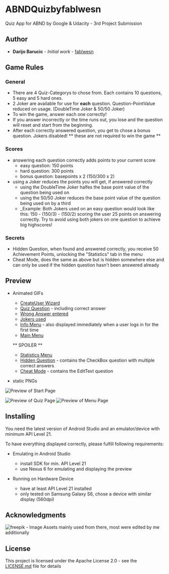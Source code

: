 # ABNDQuizbyfablwesn

Quiz App for ABND by Google & Udacity - 3rd Project Submission

## Author

* **Darijo Barucic** - *Initial work* - [fablwesn](https://github.com/fablwesn)

## Game Rules

### General

- There are 4 Quiz-Categorys to chose from. Each contains 10 questions, 5 easy and 5 hard ones.
- 2 Joker are available for use for **each** question. Question-PointValue reduced on usage. (DoubleTime Joker & 50/50 Joker)
- To win the game, answer each one correctly!
- If you answer incorrectly or the time runs out, you lose and the question will reset and start from the beginning.
- After each correctly answered question, you get to chose a bonus question. Jokers disabled! ** these are not required to win the game **

### Scores

- answering each question correctly adds points to your current score 
  - easy question:  150 points
  - hard question:  300 points
  - bonus question: basepoints x 2 (150/300 x 2)
- using a Joker reduces the points you will get, if answered correctly
  - using the DoubleTime Joker halfes the base point value of the question being used on
  - using the 50/50 Joker reduces the base point value of the question being used on by a third
  - _Example: Both Jokers used on an easy question would look like this: 150 - (150/3) - (150/2) scoring the user 25 points on answering correctly. Try to avoid using both jokers on one question to achieve big highscores!
  
### Secrets

  - Hidden Question, when found and answered correctly, you receive 50 Achievement Points, unlocking the "Statistics" tab in the menu
  - Cheat Mode, does the same as above but is hidden somewhere else and can only be used if the hidden question hasn't been answered already

## Preview

- Animated GIFs

  - [CreateUser Wizard](https://raw.githubusercontent.com/fablwesn/ABNDQuizbyfablwesn/master/preview/preview_wizard.gif)
  - [Quiz Question](https://raw.githubusercontent.com/fablwesn/ABNDQuizbyfablwesn/master/preview/preview_correct_answer.gif) - including correct answer
  - [Wrong Answer entered](https://raw.githubusercontent.com/fablwesn/ABNDQuizbyfablwesn/master/preview/preview_wrong_answer.gif)
  - [Jokers used](https://raw.githubusercontent.com/fablwesn/ABNDQuizbyfablwesn/master/preview/preview_joker.gif)
  - [Info Menu](https://raw.githubusercontent.com/fablwesn/ABNDQuizbyfablwesn/master/preview/preview_menu_info.gif) - also displayed immediately when a user logs in for the first time
  - [Main Menu](https://raw.githubusercontent.com/fablwesn/ABNDQuizbyfablwesn/master/preview/preview_menu_menu.gif)
  
  ** SPOILER **
  - [Statistics Menu](https://raw.githubusercontent.com/fablwesn/ABNDQuizbyfablwesn/master/preview/preview_menu_statistics.gif)
  - [Hidden Question](https://raw.githubusercontent.com/fablwesn/ABNDQuizbyfablwesn/master/preview/preview_secret_question.gif) - contains the CheckBox question with multiple correct answers
  - [Cheat Mode](https://raw.githubusercontent.com/fablwesn/ABNDQuizbyfablwesn/master/preview/preview_cheat_mode.gif) - contains the EditText question 

- static PNGs

![Preview of Start Page](https://raw.githubusercontent.com/fablwesn/ABNDQuizbyfablwesn/master/preview/preview_abndquiz_startpage.PNG)

![Preview of Quiz Page](https://raw.githubusercontent.com/fablwesn/ABNDQuizbyfablwesn/master/preview/preview_abndquiz_quiz.PNG)
![Preview of Menu Page](https://raw.githubusercontent.com/fablwesn/ABNDQuizbyfablwesn/master/preview/preview_abndquiz_menu.PNG)

## Installing

You need the latest version of Android Studio and an emulator/device with minimum API Level 21.

To have everything displayed correctly, please fulfill following requirements:

- Emulating in Android Studio
  - install SDK for min. API Level 21
  - use Nexus 6 for emulating and displaying the preview

- Running on Hardware Device
  - have at least API Level 21 installed
  - only tested on Samsung Galaxy S6, chose a device with similar display (560dpi)

## Acknowledgments

![freepik](http://www.freepik.com/) - Image Assets mainly used from there, most were edited by me additionally 

## License

This project is licensed under the Apache License 2.0 - see the [LICENSE.md](LICENSE.md) file for details


